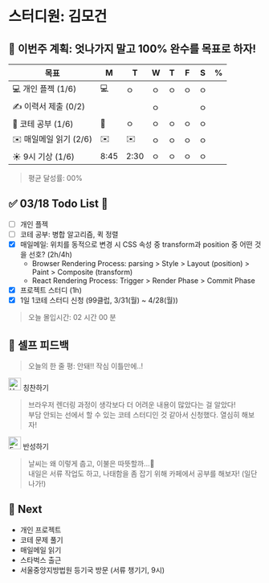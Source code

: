 # 스터디원: 김모건

## 🚀 이번주 계획: 엇나가지 말고 100% 완수를 목표로 하자!

| 목표                   | M    | T    | W   | T   | F   | S   | %   |
| ---------------------- | ---- | ---- | --- | --- | --- | --- | --- |
| 💻 개인 플젝 (1/6)     | 💻   | ㅇ   | ㅇ  | ㅇ  | ㅇ  | ㅇ  |     |
| ✍️ 이력서 제출 (0/2)   |      |      | ㅇ  |     |     | ㅇ  |     |
| 🔢 코테 공부 (1/6)     | 🔢   | ㅇ   | ㅇ  | ㅇ  | ㅇ  | ㅇ  |     |
| ✉️ 매일메일 읽기 (2/6) | ✉️   | ✉️   | ㅇ  | ㅇ  | ㅇ  | ㅇ  |     |
| ☀️ 9시 기상 (1/6)      | 8:45 | 2:30 | ㅇ  | ㅇ  | ㅇ  | ㅇ  |     |

> 평균 달성률: 00%<br>

## ✅ 03/18 Todo List 🌸

- [ ] 개인 플젝
- [ ] 코테 공부: 병합 알고리즘, 퀵 정렬
- [x] 매일메일: 위치를 동적으로 변경 시 CSS 속성 중 transform과 position 중 어떤 것을 선호? (2h/4h)
  - Browser Rendering Process: parsing > Style > Layout (position) > Paint > Composite (transform)
  - React Rendering Process: Trigger > Render Phase > Commit Phase
- [x] 프로젝트 스터디 (1h)
- [x] 1일 1코테 스터디 신청 (99클럽, 3/31(월) ~ 4/28(월))

> 오늘 몰입시간: 02 시간 00 분<br>

## 🎉 셀프 피드백

> 오늘의 한 줄 평: 안돼!! 작심 이틀만에..! <br>

<img src="https://raw.githubusercontent.com/Tarikul-Islam-Anik/Animated-Fluent-Emojis/master/Emojis/Smilies/Hugging%20Face.png" alt="Hugging Face" width="25" height="25"> 칭찬하기 </img>

> 브라우저 렌더링 과정이 생각보다 더 어려운 내용이 많았다는 걸 알았다! <br>
> 부담 안되는 선에서 할 수 있는 코테 스터디인 것 같아서 신청했다. 열심히 해보자!<br>

<img src="https://raw.githubusercontent.com/Tarikul-Islam-Anik/Animated-Fluent-Emojis/master/Emojis/Smilies/Face%20with%20Monocle.png" alt="Face with Monocle" width="25" height="25"> 반성하기</img>

> 날씨는 왜 이렇게 춥고, 이불은 따뜻할까...🤣 <br>
> 내일은 서류 작업도 하고, 나태함을 좀 잡기 위해 카페에서 공부를 해보자! (일단 나가!) <br>

## 🌱 Next

- 개인 프로젝트
- 코테 문제 풀기
- 매일메일 읽기
- 스타벅스 출근
- 서울중앙지방법원 등기국 방문 (서류 챙기기, 9시)
